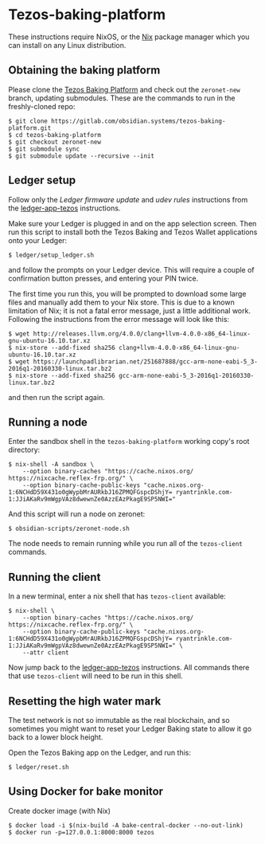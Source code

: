 # Tezos-baking-platform

These instructions require NixOS, or the [Nix](https://nixos.org/nix/) package
manager which you can install on any Linux distribution.

## Obtaining the baking platform

Please clone the
[Tezos Baking Platform](https://gitlab.com/obsidian.systems/tezos-baking-platform) and
check out the `zeronet-new` branch, updating submodules. These are the commands to run
in the freshly-cloned repo:

```
$ git clone https://gitlab.com/obsidian.systems/tezos-baking-platform.git
$ cd tezos-baking-platform
$ git checkout zeronet-new
$ git submodule sync
$ git submodule update --recursive --init
```

## Ledger setup

Follow only the *Ledger firmware update* and *udev rules* instructions from the
[ledger-app-tezos](https://github.com/obsidiansystems/ledger-app-tezos#instructions-for-nixos)
instructions.

Make sure your Ledger is plugged in and on the app selection screen. Then run
this script to install both the Tezos Baking and Tezos Wallet applications onto
your Ledger:

```
$ ledger/setup_ledger.sh
```

and follow the prompts on your Ledger device. This will require a couple of
confirmation button presses, and entering your PIN twice.

The first time you run this, you will be prompted to download some large files
and manually add them to your Nix store. This is due to a known limitation of
Nix; it is not a fatal error message, just a little additional work. Following
the instructions from the error message will look like this:

```
$ wget http://releases.llvm.org/4.0.0/clang+llvm-4.0.0-x86_64-linux-gnu-ubuntu-16.10.tar.xz
$ nix-store --add-fixed sha256 clang+llvm-4.0.0-x86_64-linux-gnu-ubuntu-16.10.tar.xz
$ wget https://launchpadlibrarian.net/251687888/gcc-arm-none-eabi-5_3-2016q1-20160330-linux.tar.bz2
$ nix-store --add-fixed sha256 gcc-arm-none-eabi-5_3-2016q1-20160330-linux.tar.bz2
```

and then run the script again.

## Running a node

Enter the sandbox shell in the `tezos-baking-platform` working copy's root directory:

```
$ nix-shell -A sandbox \
    --option binary-caches "https://cache.nixos.org/ https://nixcache.reflex-frp.org/" \
    --option binary-cache-public-keys "cache.nixos.org-1:6NCHdD59X431o0gWypbMrAURkbJ16ZPMQFGspcDShjY= ryantrinkle.com-1:JJiAKaRv9mWgpVAz8dwewnZe0AzzEAzPkagE9SP5NWI="
```

And this script will run a node on zeronet:

```
$ obsidian-scripts/zeronet-node.sh
```

The node needs to remain running while you run all of the `tezos-client`
commands.

## Running the client

In a new terminal, enter a nix shell that has `tezos-client` available:

```
$ nix-shell \
    --option binary-caches "https://cache.nixos.org/ https://nixcache.reflex-frp.org/" \
    --option binary-cache-public-keys "cache.nixos.org-1:6NCHdD59X431o0gWypbMrAURkbJ16ZPMQFGspcDShjY= ryantrinkle.com-1:JJiAKaRv9mWgpVAz8dwewnZe0AzzEAzPkagE9SP5NWI=" \
    --attr client
```

Now jump back to the
[ledger-app-tezos](https://github.com/obsidiansystems/ledger-app-tezos)
instructions. All commands there that use `tezos-client` will need to be run in
this shell.

## Resetting the high water mark

The test network is not so immutable as the real blockchain, and so sometimes
you might want to reset your Ledger Baking state to allow it go back to a lower
block height.

Open the Tezos Baking app on the Ledger, and run this:

```
$ ledger/reset.sh
```

## Using Docker for bake monitor

Create docker image (with Nix)

```
$ docker load -i $(nix-build -A bake-central-docker --no-out-link)
$ docker run -p=127.0.0.1:8000:8000 tezos
```

